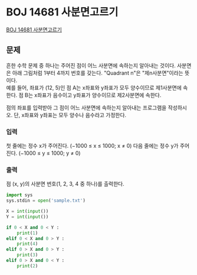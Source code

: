 # BOJ 14681 사분면고르기
[BOJ 14681 사분면고르기](https://www.acmicpc.net/problem/14681)

## 문제  
흔한 수학 문제 중 하나는 주어진 점이 어느 사분면에 속하는지 알아내는 것이다. 사분면은 아래 그림처럼 1부터 4까지 번호를 갖는다. "Quadrant n"은 "제n사분면"이라는 뜻이다.  
예를 들어, 좌표가 (12, 5)인 점 A는 x좌표와 y좌표가 모두 양수이므로 제1사분면에 속한다. 점 B는 x좌표가 음수이고 y좌표가 양수이므로 제2사분면에 속한다.
  
점의 좌표를 입력받아 그 점이 어느 사분면에 속하는지 알아내는 프로그램을 작성하시오. 단, x좌표와 y좌표는 모두 양수나 음수라고 가정한다.

### 입력  
첫 줄에는 정수 x가 주어진다. (−1000 ≤ x ≤ 1000; x ≠ 0) 다음 줄에는 정수 y가 주어진다. (−1000 ≤ y ≤ 1000; y ≠ 0)

### 출력  
점 (x, y)의 사분면 번호(1, 2, 3, 4 중 하나)를 출력한다.
```python
import sys
sys.stdin = open('sample.txt')

X = int(input())
Y = int(input())

if 0 < X and 0 < Y :
    print(1)
elif 0 < X and 0 > Y :
    print(4)
elif 0 > X and 0 > Y :
    print(3)
elif 0 > X and 0 < Y :
    print(2)
```